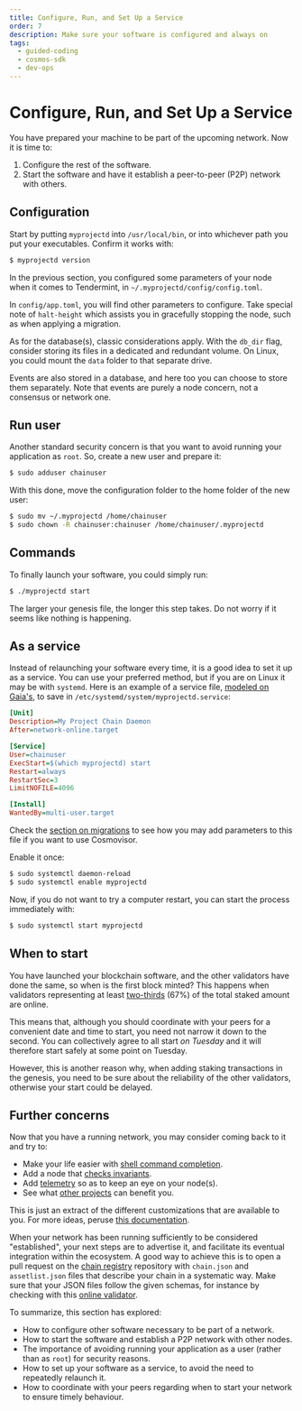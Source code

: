 ```yaml
---
title: Configure, Run, and Set Up a Service
order: 7
description: Make sure your software is configured and always on
tags:
  - guided-coding
  - cosmos-sdk
  - dev-ops
---
```


# Configure, Run, and Set Up a Service

You have prepared your machine to be part of the upcoming network. Now it is time to:

1. Configure the rest of the software.
2. Start the software and have it establish a peer-to-peer (P2P) network with others.

## Configuration

Start by putting `myprojectd` into `/usr/local/bin`, or into whichever path you put your executables. Confirm it works with:

```sh
$ myprojectd version
```

In the previous section, you configured some parameters of your node when it comes to Tendermint, in `~/.myprojectd/config/config.toml`.

In `config/app.toml`, you will find other parameters to configure. Take special note of `halt-height` which assists you in gracefully stopping the node, such as when applying a migration.

As for the database(s), classic considerations apply. With the `db_dir` flag, consider storing its files in a dedicated and redundant volume. On Linux, you could mount the `data` folder to that separate drive.

Events are also stored in a database, and here too you can choose to store them separately. Note that events are purely a node concern, not a consensus or network one.

## Run user

Another standard security concern is that you want to avoid running your application as `root`. So, create a new user and prepare it:

```sh
$ sudo adduser chainuser
```

With this done, move the configuration folder to the home folder of the new user:

```sh
$ sudo mv ~/.myprojectd /home/chainuser
$ sudo chown -R chainuser:chainuser /home/chainuser/.myprojectd
```

## Commands

To finally launch your software, you could simply run:

```sh
$ ./myprojectd start
```

The larger your genesis file, the longer this step takes. Do not worry if it seems like nothing is happening.

## As a service

Instead of relaunching your software every time, it is a good idea to set it up as a service. You can use your preferred method, but if you are on Linux it may be with `systemd`. Here is an example of a service file, [modeled on Gaia's](https://hub.cosmos.network/main/hub-tutorials/join-mainnet.html#running-via-background-process), to save in `/etc/systemd/system/myprojectd.service`:

```ini
[Unit]
Description=My Project Chain Daemon
After=network-online.target

[Service]
User=chainuser
ExecStart=$(which myprojectd) start
Restart=always
RestartSec=3
LimitNOFILE=4096

[Install]
WantedBy=multi-user.target
```

Check the [section on migrations](./7-migration.md) to see how you may add parameters to this file if you want to use Cosmovisor.

Enable it once:

```sh
$ sudo systemctl daemon-reload
$ sudo systemctl enable myprojectd
```

Now, if you do not want to try a computer restart, you can start the process immediately with:

```sh
$ sudo systemctl start myprojectd
```

## When to start

You have launched your blockchain software, and the other validators have done the same, so when is the first block minted? This happens when validators representing at least [two-thirds](https://hub.cosmos.network/main/resources/genesis.html#genesis-transactions) (67%) of the total staked amount are online.

This means that, although you should coordinate with your peers for a convenient date and time to start, you need not narrow it down to the second. You can collectively agree to all start _on Tuesday_ and it will therefore start safely at some point on Tuesday.

However, this is another reason why, when adding staking transactions in the genesis, you need to be sure about the reliability of the other validators, otherwise your start could be delayed.

## Further concerns

Now that you have a running network, you may consider coming back to it and try to:

* Make your life easier with [shell command completion](https://hub.cosmos.network/main/hub-tutorials/gaiad.html#shells-completion-scripts).
* Add a node that [checks invariants](https://hub.cosmos.network/main/hub-tutorials/join-mainnet.html#verify-mainnet).
* Add [telemetry](https://docs.cosmos.network/main/core/telemetry.html) so as to keep an eye on your node(s).
* See what [other projects](https://github.com/cosmos/awesome-cosmos) can benefit you.

This is just an extract of the different customizations that are available to you. For more ideas, peruse [this documentation](https://hub.cosmos.network/main/hub-tutorials/join-mainnet.html).

When your network has been running sufficiently to be considered "established", your next steps are to advertise it, and facilitate its eventual integration within the ecosystem. A good way to achieve this is to open a pull request on the [chain registry](https://github.com/cosmos/chain-registry) repository with `chain.json` and `assetlist.json` files that describe your chain in a systematic way. Make sure that your JSON files follow the given schemas, for instance by checking with this [online validator](https://www.jsonschemavalidator.net).

<HighlightBox type="synopsis">

To summarize, this section has explored:

* How to configure other software necessary to be part of a network.
* How to start the software and establish a P2P network with other nodes.
* The importance of avoiding running your application as a user (rather than as `root`) for security reasons.
* How to set up your software as a service, to avoid the need to repeatedly relaunch it.
* How to coordinate with your peers regarding when to start your network to ensure timely behaviour.

</HighlightBox>

<!--

E2E:
https://github.com/tendermint/tendermint/tree/main/test/e2e
https://github.com/hyphacoop/cosmos-ansible/

-->
